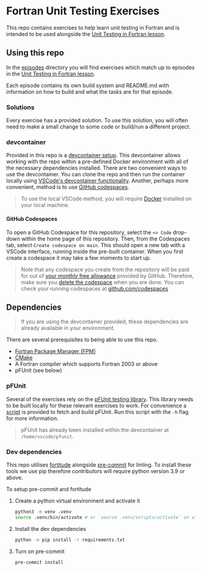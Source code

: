 # Fortran Unit Testing Exercises

This repo contains exercises to help learn unit testing in Fortran and is intended to be used alongside the
[Unit Testing in Fortran lesson](https://github-pages.arc.ucl.ac.uk/fortran-unit-testing-lesson/).

## Using this repo

In the [episodes](./episodes/) directory you will find exercises which match up to episodes in the
[Unit Testing in Fortran lesson](https://github-pages.arc.ucl.ac.uk/fortran-unit-testing-lesson/).

Each episode contains its own build system and README.md with information on how to build and what the tasks are for that episode.

### Solutions

Every exercise has a provided solution. To use this solution, you will often need to make a small change to some code or build/run
a different project.

### devcontainer

Provided in this repo is a [devcontainer setup](./.devcontainer/). This devcontainer allows working with the repo within a
pre-defined Docker environment with all of the necessary dependencies installed. There are two convenient ways to use the
devcontainer. You can clone the repo and then run the container locally using
[VSCode's devcontainer functionality](https://code.visualstudio.com/docs/devcontainers/containers). Another, perhaps more
convenient, method is to use [GitHub codespaces](https://github.com/features/codespaces).

> To use the local VSCode method, you will require [Docker](https://www.docker.com/) installed on your local machine.

#### GitHub Codespaces

To open a GitHub Codespace for this repository, select the `<> Code` drop-down within the home page of this repository. Then, from
the Codespaces tab, select `Create codespace on main`. This should open a new tab with a VSCode interface, running inside the
pre-built container. When you first create a codespace it may take a few moments to start up.

> Note that any codespace you create from the repository will be paid for out of
> [your monthly free allowance](https://docs.github.com/en/billing/concepts/product-billing/github-codespaces#monthly-included-storage-and-core-hours-for-personal-accounts)<!-- markdownlint-disable-line MD013 -->
> provided by GitHub. Therefore, make sure you [delete the codespace](https://docs.github.com/en/codespaces/developing-in-a-codespace/deleting-a-codespace)<!-- markdownlint-disable-line MD013 -->
> when you are done. You can check your running codespaces at [github.com/codespaces](https://github.com/codespaces)

## Dependencies

> If you are using the devcontainer provided, these dependencies are already available in your environment.

There are several prerequisites to being able to use this repo.

- [Fortran Package Manager (FPM)](https://fpm.fortran-lang.org/)
- [CMake](https://cmake.org/)
- A Fortran compiler which supports Fortran 2003 or above
- pFUnit (see below)

### pFUnit

Several of the exercises rely on the [pFUnit testing library](https://github.com/Goddard-Fortran-Ecosystem/pFUnit). This library
needs to be built locally for these relevant exercises to work. For convenience a [script](./scripts/build-pfunit.sh) is provided
to fetch and build pFUnit. Run this script with the `-h` flag for more information.

> pFUnit has already been installed within the devcontainer at `/home/vscode/pfunit`.

### Dev dependencies

This repo utilises [fortitude](https://fortitude.readthedocs.io/en/stable/) alongside [pre-commit](https://pre-commit.com/) for
linting. To install these tools we use pip therefore contributors will require python version 3.9 or above.

To setup pre-commit and fortitude

1. Create a python virtual environment and activate it

   ```sh
   python3 -m venv .venv
   source .venv/bin/activate # or `source .venv/scripts/activate` on windows
   ```

2. Install the dev dependencies

   ```sh
   python -m pip install -r requirements.txt
   ```

3. Turn on pre-commit

   ```sh
   pre-commit install
   ```
